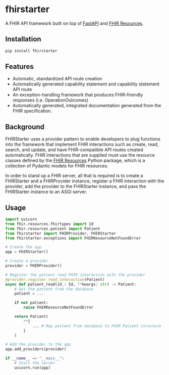 # fhirstarter

A FHIR API framework built on top of [FastAPI](https://fastapi.tiangolo.com) and [FHIR Resources](https://pypi.org/project/fhir.resources/).

## Installation

```bash
pip install fhirstarter
```

## Features

* Automatic, standardized API route creation
* Automatically generated capability statement and capability statement API route
* An exception-handling framework that produces FHIR-friendly responses (i.e. OperationOutcomes)
* Automatically generated, integrated documentation generated from the FHIR specification.

## Background

FHIRStarter uses a provider pattern to enable developers to plug functions into the framework that implement FHIR interactions such as create, read, search, and update, and have FHIR-compatible API routes created automatically. FHIR interactions that are supplied must use the resource classes defined by the [FHIR Resources](https://pypi.org/project/fhir.resources/) Python package, which is a collection of Pydantic models for FHIR resources.

In order to stand up a FHIR server, all that is required is to create a FHIRStarter and a FHIRProvider instance, register a FHIR interaction with the provider, add the provider to the FHIRStarter instance, and pass the FHIRStarter instance to an ASGI server.

## Usage

```python
import uvicorn
from fhir.resources.fhirtypes import Id
from fhir.resources.patient import Patient
from fhirstarter import FHIRProvider, FHIRStarter
from fhirstarter.exceptions import FHIRResourceNotFoundError

# Create the app
app = FHIRStarter()

# Create a provider
provider = FHIRProvider()

# Register the patient read FHIR interaction with the provider
@provider.register_read_interaction(Patient)
async def patient_read(id_: Id, **kwargs: str) -> Patient:
    # Get the patient from the database
    patient = ...

    if not patient:
        raise FHIRResourceNotFoundError

    return Patient(
        **{
            ... # Map patient from database to FHIR Patient structure
        }
    )

# Add the provider to the app
app.add_providers(provider)

if __name__ == "__main__":
    # Start the server
    uvicorn.run(app)

```
